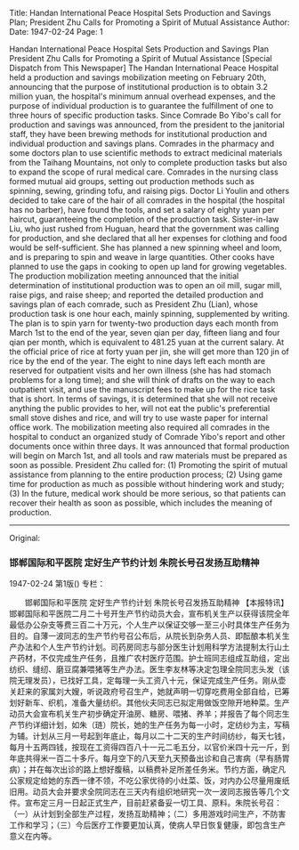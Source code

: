 Title: Handan International Peace Hospital Sets Production and Savings Plan; President Zhu Calls for Promoting a Spirit of Mutual Assistance
Author:
Date: 1947-02-24
Page: 1

Handan International Peace Hospital
Sets Production and Savings Plan
President Zhu Calls for Promoting a Spirit of Mutual Assistance
[Special Dispatch from This Newspaper] The Handan International Peace Hospital held a production and savings mobilization meeting on February 20th, announcing that the purpose of institutional production is to obtain 3.2 million yuan, the hospital's minimum annual overhead expenses, and the purpose of individual production is to guarantee the fulfillment of one to three hours of specific production tasks. Since Comrade Bo Yibo's call for production and savings was announced, from the president to the janitorial staff, they have been brewing methods for institutional production and individual production and savings plans. Comrades in the pharmacy and some doctors plan to use scientific methods to extract medicinal materials from the Taihang Mountains, not only to complete production tasks but also to expand the scope of rural medical care. Comrades in the nursing class formed mutual aid groups, setting out production methods such as spinning, sewing, grinding tofu, and raising pigs. Doctor Li Youlin and others decided to take care of the hair of all comrades in the hospital (the hospital has no barber), have found the tools, and set a salary of eighty yuan per haircut, guaranteeing the completion of the production task. Sister-in-law Liu, who just rushed from Huguan, heard that the government was calling for production, and she declared that all her expenses for clothing and food would be self-sufficient. She has planned a new spinning wheel and loom, and is preparing to spin and weave in large quantities. Other cooks have planned to use the gaps in cooking to open up land for growing vegetables. The production mobilization meeting announced that the initial determination of institutional production was to open an oil mill, sugar mill, raise pigs, and raise sheep; and reported the detailed production and savings plan of each comrade, such as President Zhu (Lian), whose production task is one hour each, mainly spinning, supplemented by writing. The plan is to spin yarn for twenty-two production days each month from March 1st to the end of the year, seven qian per day, fifteen liang and four qian per month, which is equivalent to 481.25 yuan at the current salary. At the official price of rice at forty yuan per jin, she will get more than 120 jin of rice by the end of the year. The eight to nine days left each month are reserved for outpatient visits and her own illness (she has had stomach problems for a long time); and she will think of drafts on the way to each outpatient visit, and use the manuscript fees to make up for the rice task that is short. In terms of savings, it is determined that she will not receive anything the public provides to her, will not eat the public's preferential small stove dishes and rice, and will try to use waste paper for internal office work. The mobilization meeting also required all comrades in the hospital to conduct an organized study of Comrade Yibo's report and other documents once within three days. It was announced that formal production will begin on March 1st, and all tools and raw materials must be prepared as soon as possible. President Zhu called for: (1) Promoting the spirit of mutual assistance from planning to the entire production process; (2) Using game time for production as much as possible without hindering work and study; (3) In the future, medical work should be more serious, so that patients can recover their health as soon as possible, which includes the meaning of production.



<hr /> 

Original: 


### 邯郸国际和平医院  定好生产节约计划  朱院长号召发扬互助精神

1947-02-24
第1版()
专栏：

　　邯郸国际和平医院
    定好生产节约计划
    朱院长号召发扬互助精神
    【本报特讯】邯郸国际和平医院二月二十号开生产节约动员大会，宣布机关生产以获得该院全年最低办公杂支等费三百二十万元，个人生产以保证交够一至三小时具体生产任务为目的。自薄一波同志的生产节约号召公布后，从院长到杂务人员、即酝酿本机关生产办法和个人生产节约计划。司药房同志与部分医生计划用科学方法提制太行山土产药材，不仅完成生产任务，且推广农村医疗范围。护士班同志组成互助组，定出纺织、缝纫、磨豆腐兼喂猪等生产办法。医生李友林等决定包理全院同志头发（该院无理发员），已找好工具，定每理一头工资八十元，保证完成生产任务。刚从壶关赶来的家属刘大嫂，听说政府号召生产，她就声明一切穿吃费用全部自给，已筹划好新车、织机，准备大量纺织。其他伙夫同志已拟定用做饭空隙开地种菜。生产动员大会宣布机关生产初步确定开油房、糖房、喂猪、养羊；并报告了每个同志生产节约详细计划，如朱（琏）院长，她的生产任务为每一小时，定纺纱为主，写稿为辅。计划从三月一号起到年底止，每月以二十二天的生产时间纺纱，每天七钱，每月十五两四钱，按现在工资得四百八十一元二毛五分，以官价米四十元一斤，到年底共得米一百二十多斤。每月空下的八天至九天预备出诊和自己害病（早有肠胃病）；并在每次出诊的路上想好腹稿，以稿费补足所差任务米。节约方面，确定凡公家规定给她的东西一律不领，不吃公家优待的小灶菜、饭，对内办公尽量用废纸旧用。动员大会并要求全院同志在三天内有组织地研究一次一波同志报告等几个文件。宣布定三月一日起正式生产，目前赶紧备妥一切工具、原料。朱院长号召：（一）从计划到全部生产过程，发扬互助精神；（二）多用游戏时间生产，不防害工作和学习；（三）今后医疗工作要更加认真，使病人早日恢复健康，即包含生产意义在内等。
